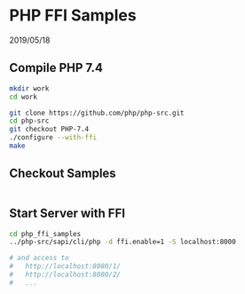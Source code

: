 PHP FFI Samples
===============

2019/05/18



## Compile PHP 7.4

```bash
mkdir work
cd work

git clone https://github.com/php/php-src.git
cd php-src
git checkout PHP-7.4
./configure --with-ffi
make
```



## Checkout Samples

```bash

```



## Start Server with FFI

```bash
cd php_ffi_samples
../php-src/sapi/cli/php -d ffi.enable=1 -S localhost:8000

# and access to
#   http://localhost:8080/1/
#   http://localhost:8080/2/
#   ...
```

